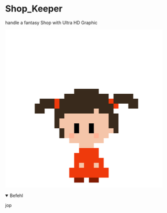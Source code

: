 # Shop_Keeper
handle a fantasy Shop with Ultra HD Graphic 

![alt text](https://github.com/MarcDod/Shop_keeper/blob/master/core/assets/npc/npc/child0.png?raw=true)

<details open>
  <summary>Befehl</summary>
  
  jop
</details>
